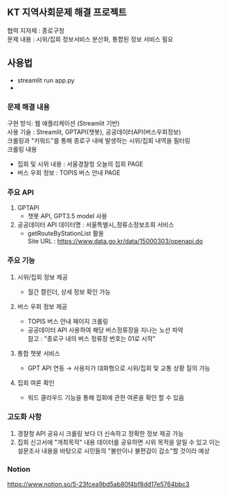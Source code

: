 ## KT 지역사회문제 해결 프로젝트 <br>
협력 지자체 : 종로구청<br>
문제 내용 : 시위/집회 정보서비스 분산화, 통합된 정보 서비스 필요

## 사용법
- streamlit run app.py
- 
### 문제 해결 내용<br>
구현 방식: 웹 애플리케이션 (Streamlit 기반) <br>
사용 기술 : Streamlit, GPTAPI(챗봇), 공공데이터API(버스우회정보) <br>
크롤링과 "키워드"를 통해 종로구 내에 발생하는 시위/집회 내역을 필터링 <br>
크롤링 내용 <br>
- 집회 및 시위 내용 : 서울경찰청 오늘의 집회 PAGE
- 버스 우회 정보 : TOPIS 버스 안내 PAGE

### 주요 API
1. GPTAPI
   - 챗봇 API, GPT3.5 model 사용
2. 공공데이터 API
   데이터명 : 서울특별시_정류소정보조회 서비스<br>
   - getRouteByStationList 활용 <br>
   Site URL : https://www.data.go.kr/data/15000303/openapi.do <br>
### 주요 기능
1. 시위/집회 정보 제공
   - 월간 캘린더, 상세 정보 확인 가능

2. 버스 우회 정보 제공
   - TOPIS 버스 안내 페이지 크롤링
   - 공공데이터 API 사용하여 해당 버스정류장을 지나는 노선 파악
  <br> 참고 : "종로구 내의 버스 정류장 번호는 01로 시작"

3. 통합 챗봇 서비스
   - GPT API 연동 → 사용자가 대화형으로 시위/집회 및 교통 상황 질의 가능

4. 집회 여론 확인
   - 워드 클라우드 기능을 통해 집회에 관한 여론을 확인 할 수 있음

### 고도화 사항
1. 경찰청 API 공유시 크롤링 보다 더 신속하고 정확한 정보 제공 가능
2. 집회 신고서에 "개최목적" 내용 데이터를 공유하면 시위 목적을 알릴 수 있고 이는 설문조사 내용을 바탕으로 시민들의 "불만이나 불편감이 감소"할 것이라 예상

### Notion
https://www.notion.so/5-23fcea9bd5ab80f4bf8dd17e5764bbc3
